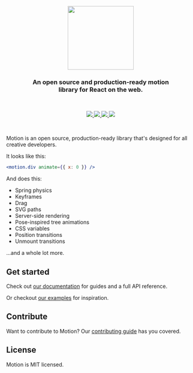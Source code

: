 <p align="center">
  <img src="https://user-images.githubusercontent.com/38039349/60953119-d3c6f300-a2fc-11e9-9596-4978e5d52180.png" width="176" height="170" />
</p>

<h3 align="center">
  An open source and production-ready motion<br>library for React on the web.
</h3>

<br>

<p align="center">
  <a href="https://www.npmjs.com/package/framer-motion" target="_blank">
    <img src="https://img.shields.io/npm/v/framer-motion.svg?style=flat-squar" />
  </a>
  <a href="https://www.npmjs.com/package/framer-motion" target="_blank">
  <img src="https://img.shields.io/npm/dm/framer-motion.svg?style=flat-square" />
  </a>
  <a href="http://twitter.com/framer" target="_blank">
  <img src="https://img.shields.io/twitter/follow/framer.svg?style=social&label=Follow"  />
  </a>
  <a href="https://spectrum.chat/framer" target="_blank">
  <img src="https://withspectrum.github.io/badge/badge.svg" />
  </a>
</p>

<br>

Motion is an open source, production-ready library that's designed for all creative developers.

It looks like this:

```jsx
<motion.div animate={{ x: 0 }} />
```

And does this:

-   Spring physics
-   Keyframes
-   Drag
-   SVG paths
-   Server-side rendering
-   Pose-inspired tree animations
-   CSS variables
-   Position transitions
-   Unmount transitions

...and a whole lot more.

## Get started

Check out [our documentation](https://framer.com/api/motion) for guides and a full API reference.

Or checkout [our examples](https://framer.com/motion) for inspiration.

## Contribute

Want to contribute to Motion? Our [contributing guide](https://github.com/framer/motion/blob/master/CONTRIBUTING.md) has you covered.

## License

Motion is MIT licensed.
